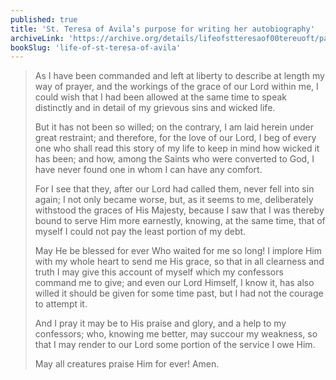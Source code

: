 ```yaml
---
published: true
title: 'St. Teresa of Avila’s purpose for writing her autobiography'
archiveLink: 'https://archive.org/details/lifeofstteresaof00tereuoft/page/1?view=theater'
bookSlug: 'life-of-st-teresa-of-avila'
---
```


> As I have been commanded and left at liberty to describe at length my way of prayer, and the workings of the grace of our Lord within me, I could wish that I had been allowed at the same time to speak distinctly and in detail of my grievous sins and wicked life.
>
> But it has not been so willed; on the contrary, I am laid herein under great restraint; and therefore, for the love of our Lord, I beg of every one who shall read this story of my life to keep in mind how wicked it has been; and how, among the Saints who were converted to God, I have never found one in whom I can have any comfort.
>
> For I see that they, after our Lord had called them, never fell into sin again; I not only became worse, but, as it seems to me, deliberately withstood the graces of His Majesty, because I saw that I was thereby bound to serve Him more earnestly, knowing, at the same time, that of myself I could not pay the least portion of my debt.
>
> May He be blessed for ever Who waited for me so long! I implore Him with my whole heart to send me His grace, so that in all clearness and truth I may give this account of myself which my confessors command me to give; and even our Lord Himself, I know it, has also willed it should be given for some time past, but I had not the courage to attempt it.
>
> And I pray it may be to His praise and glory, and a help to my confessors; who, knowing me better, may succour my weakness, so that I may render to our Lord some portion of the service I owe Him.
>
> May all creatures praise Him for ever! Amen.
